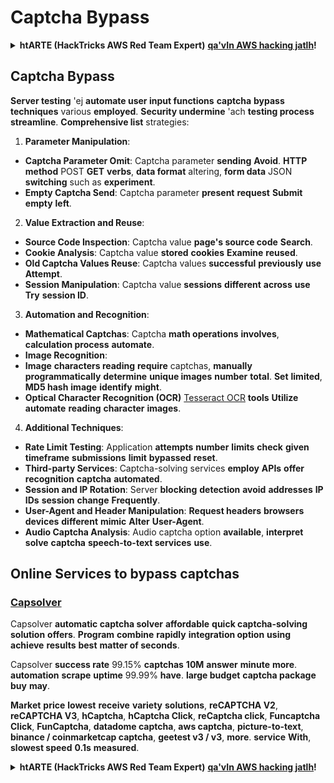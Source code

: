 # Captcha Bypass

<details>

<summary><strong>htARTE (HackTricks AWS Red Team Expert)</strong> <a href="https://training.hacktricks.xyz/courses/arte"><strong>qa'vIn AWS hacking jatlh</strong></a><strong>!</strong></summary>

HackTricks vItlhutlh:

* **HackTricks vItlhutlh** pe'vIl **company advertised** 'ej **HackTricks PDF download** [**SUBSCRIPTION PLANS**](https://github.com/sponsors/carlospolop) **qaStaHvIS**.
* [**official PEASS & HackTricks swag**](https://peass.creator-spring.com) **ghItlh**.
* [**The PEASS Family**](https://opensea.io/collection/the-peass-family) **ghItlh**, [**NFTs**](https://opensea.io/collection/the-peass-family) **ghItlh**.
* **Join the** 💬 [**Discord group**](https://discord.gg/hRep4RUj7f) **telegram group** [**tIq**](https://t.me/peass) **Twitter** 🐦 [**@carlospolopm**](https://twitter.com/hacktricks_live)**.**
* **Share your hacking tricks** [**HackTricks**](https://github.com/carlospolop/hacktricks) [**HackTricks Cloud**](https://github.com/carlospolop/hacktricks-cloud) **github repos** **submitting PRs**.

</details>

## Captcha Bypass

**Server testing** 'ej **automate user input functions** **captcha** **bypass** **techniques** various **employed**. **Security undermine** 'ach **testing process streamline**. **Comprehensive list** strategies:

1. **Parameter Manipulation**:
* **Captcha Parameter Omit**: Captcha parameter **sending** **Avoid**. **HTTP method** POST **GET** **verbs**, **data format** altering, **form data** JSON **switching** such as **experiment**.
* **Empty Captcha Send**: Captcha parameter **present** **request** **Submit** **empty** **left**.

2. **Value Extraction and Reuse**:
* **Source Code Inspection**: Captcha value **page's source code** **Search**.
* **Cookie Analysis**: Captcha value **stored** **cookies** **Examine** **reused**.
* **Old Captcha Values Reuse**: Captcha values **successful** **previously** **use** **Attempt**.
* **Session Manipulation**: Captcha value **sessions** **different** **across** **use** **Try** **session ID**.

3. **Automation and Recognition**:
* **Mathematical Captchas**: Captcha **math operations** **involves**, **calculation process** **automate**.
* **Image Recognition**:
* **Image** **characters reading** **require** captchas, **manually** **programmatically** **determine** **unique images** **number** **total**. **Set** **limited**, **MD5 hash** **image** **identify** **might**.
* **Optical Character Recognition (OCR)** [Tesseract OCR](https://github.com/tesseract-ocr/tesseract) **tools** **Utilize** **automate** **reading** **character** **images**.

4. **Additional Techniques**:
* **Rate Limit Testing**: Application **attempts** **number** **limits** **check** **given timeframe** **submissions** **limit** **bypassed** **reset**.
* **Third-party Services**: Captcha-solving services **employ** **APIs** **offer** **recognition** **captcha** **automated**.
* **Session and IP Rotation**: Server **blocking** **detection** **avoid** **addresses** **IP** **IDs** **session** **change** **Frequently**.
* **User-Agent and Header Manipulation**: **Request headers** **browsers** **devices** **different** **mimic** **Alter** **User-Agent**.
* **Audio Captcha Analysis**: Audio captcha option **available**, **interpret** **solve** **captcha** **speech-to-text services** **use**.

## Online Services to bypass captchas

### [Capsolver](https://www.capsolver.com/)

Capsolver **automatic captcha solver** **affordable** **quick captcha-solving solution** **offers**. **Program** **combine** **rapidly** **integration option** **using** **achieve** **results** **best** **matter of seconds**.

Capsolver **success rate** 99.15% **captchas** **10M** **answer** **minute** **more**. **automation** **scrape** **uptime** 99.99% **have**. **large budget** **captcha package** **buy** **may**.

**Market** **price** **lowest** **receive** **variety** **solutions**, **reCAPTCHA V2**, **reCAPTCHA V3**, **hCaptcha**, **hCaptcha Click**, **reCaptcha click**, **Funcaptcha Click**, **FunCaptcha**, **datadome captcha**, **aws captcha**, **picture-to-text**, **binance / coinmarketcap captcha**, **geetest v3 / v3**, **more**. **service** **With**, **slowest speed** **0.1s** **measured**.

<details>

<summary><strong>htARTE (HackTricks AWS Red Team Expert)</strong> <a href="https://training.hacktricks.xyz/courses/arte"><strong>qa'vIn AWS hacking jatlh</strong></a><strong>!</strong></summary>

HackTricks vItlhutlh:

* **HackTricks vItlhutlh** pe'vIl **company advertised** 'ej **HackTricks PDF download** [**SUBSCRIPTION PLANS**](https://github.com/sponsors/carlospolop) **qaStaHvIS**.
* [**official PEASS & HackTricks swag**](https://peass.creator-spring.com) **ghItlh**.
* [**The PEASS Family**](https://opensea.io/collection/the-peass-family) **ghItlh**, [**NFTs**](https://opensea.io/collection/the-peass-family) **ghItlh**.
* **Join the** 💬 [**Discord group**](https://discord.gg/hRep4RUj7f) **telegram group** [**tIq**](https://t.me/peass) **Twitter** 🐦 [**@carlospolopm**](https://twitter.com/hacktricks_live)**.**
* **Share your hacking tricks** [**HackTricks**](https://github.com/carlospolop/hacktricks) [**HackTricks Cloud**](https://github.com/carlospolop/hacktricks-cloud) **github repos** **submitting PRs**.

</details>
